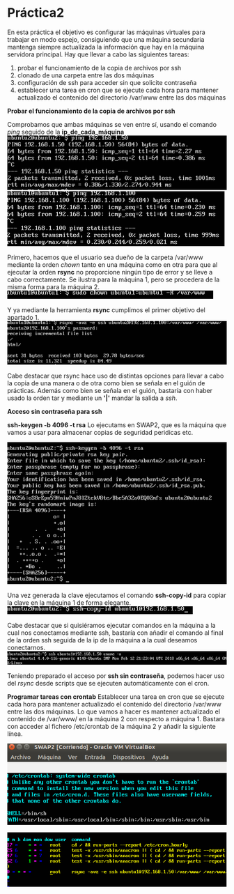 # Práctica2

En esta práctica el objetivo es configurar las máquinas virtuales para trabajar en modo
espejo, consiguiendo que una máquina secundaria mantenga siempre actualizada la
información que hay en la máquina servidora principal.
Hay que llevar a cabo las siguientes tareas:
1. probar el funcionamiento de la copia de archivos por ssh
2. clonado de una carpeta entre las dos máquinas
3. configuración de ssh para acceder sin que solicite contraseña
4. establecer una tarea en cron que se ejecute cada hora para mantener actualizado el contenido del directorio /var/www entre las dos máquinas

**Probar el funcionamiento de la copia de archivos por ssh**

Comprobamos que ambas máquinas se ven entre sí, usando el comando *ping* seguido de la **ip_de_cada_máquina**
![img](https://github.com/SergioCruzPerez/SWAP-UGR/blob/master/Practica2/fotos/Captura%20de%20pantalla%20de%202018-04-03%2017-44-52.png)
![img](https://github.com/SergioCruzPerez/SWAP-UGR/blob/master/Practica2/fotos/Captura%20de%20pantalla%20de%202018-04-03%2017-45-17.png)


Primero, hacemos que el usuario sea dueño de la carpeta /var/www mediante la orden *chown* tanto en una máquina como en otra para que al ejecutar la orden
**rsync** no proporcione ningún tipo de error y se lleve a cabo correctamente.
Se ilustra para la máquina 1, pero se procedera de la misma forma para la máquina 2.
![img](https://github.com/SergioCruzPerez/SWAP-UGR/blob/master/Practica2/fotos/Captura%20de%20pantalla%20de%202018-04-03%2018-28-51.png)

Y ya mediante la herramienta **rsync** cumplimos el primer objetivo del apartado 1.
![img](https://github.com/SergioCruzPerez/SWAP-UGR/blob/master/Practica2/fotos/Captura%20de%20pantalla%20de%202018-04-03%2018-29-23.png)

Cabe destacar que rsync hace uso de distintas opciones para llevar a cabo la copia de una manera o de otra como bien se señala en el guión de prácticas.
Además como bien se señala en el guión, bastaría con haber usado la orden tar y mediante un **'|'** mandar la salida a *ssh*.

**Acceso sin contraseña para ssh**

**ssh-keygen -b 4096 -t rsa** Lo ejecutams en SWAP2, que es la máquina que vamos a usar para almacenar copias de seguridad peridicas etc.

![img](https://github.com/SergioCruzPerez/SWAP-UGR/blob/master/Practica2/fotos/Captura%20de%20pantalla%20de%202018-04-04%2017-00-05.png)

Una vez generada la clave ejecutamos el comando **ssh-copy-id** para copiar la clave en la máquina 1 de forma elegante.
![img](https://github.com/SergioCruzPerez/SWAP-UGR/blob/master/Practica2/fotos/Captura%20de%20pantalla%20de%202018-04-04%2017-06-13.png)

Cabe destacar que si quisiéramos ejecutar comandos en la máquina a la cual nos conectamos mediante ssh, bastaría con añadir el comando
al final de la orden ssh seguida de la ip de la máquina a la cual deseamos conectarnos.
![img](https://github.com/SergioCruzPerez/SWAP-UGR/blob/master/Practica2/fotos/Captura%20de%20pantalla%20de%202018-04-04%2017-07-48.png)

Teniendo preparado el acceso por **ssh sin contraseña**, podemos hacer uso del *rsync* desde scripts que se ejecuten automáticamente con el cron.

**Programar tareas con crontab**
Establecer una tarea en cron que se ejecute cada hora para mantener actualizado el contenido del directorio /var/www entre las dos máquinas.
Lo que vamos a hacer es mantener actualizado el contenido de /var/www/ en la máquina 2 con respecto a máquina 1.
Bastara con acceder al fichero /etc/crontab de la máquina 2 y añadir la siguiente línea.

![img](https://github.com/SergioCruzPerez/SWAP-UGR/blob/master/Practica2/fotos/Captura%20de%20pantalla%20de%202018-04-04%2017-20-19.png)

![img](https://github.com/SergioCruzPerez/SWAP-UGR/blob/master/Practica2/fotos/Captura%20de%20pantalla%20de%202018-04-04%2017-20-09.png)
